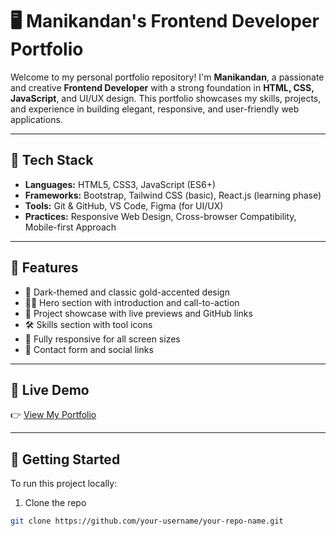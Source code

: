 # 🖥️ Manikandan's Frontend Developer Portfolio

Welcome to my personal portfolio repository! I'm **Manikandan**, a passionate and creative **Frontend Developer** with a strong foundation in **HTML, CSS, JavaScript**, and UI/UX design. This portfolio showcases my skills, projects, and experience in building elegant, responsive, and user-friendly web applications.

---

## 🚀 Tech Stack

- **Languages:** HTML5, CSS3, JavaScript (ES6+)
- **Frameworks:** Bootstrap, Tailwind CSS (basic), React.js (learning phase)
- **Tools:** Git & GitHub, VS Code, Figma (for UI/UX)
- **Practices:** Responsive Web Design, Cross-browser Compatibility, Mobile-first Approach

---

## 📁 Features

- 🎨 Dark-themed and classic gold-accented design
- 🧑‍💻 Hero section with introduction and call-to-action
- 📂 Project showcase with live previews and GitHub links
- 🛠️ Skills section with tool icons
- 📱 Fully responsive for all screen sizes
- 📧 Contact form and social links

---

## 🔗 Live Demo

👉 [View My Portfolio](https://your-live-portfolio-link.com)

---

## 📝 Getting Started

To run this project locally:

1. Clone the repo
```bash
git clone https://github.com/your-username/your-repo-name.git
